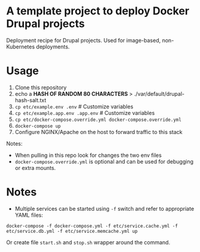 # A template project to deploy Docker Drupal projects

Deployment recipe for Drupal projects. Used for image-based, non-Kubernetes deployments.

# Usage

1. Clone this repository
2. echo a **HASH OF RANDOM 80 CHARACTERS** > ./var/default/drupal-hash-salt.txt
3. `cp etc/example.env .env` # Customize variables
4. `cp etc/example.app.env .app.env` # Customize variables
5. `cp etc/docker-compose.override.yml docker-compose.override.yml`
6. `docker-compose up`
7. Configure NGINX/Apache on the host to forward traffic to this stack

Notes: 
- When pulling in this repo look for changes the two env files
- `docker-compose.override.yml` is optional and can be used for debugging or extra mounts.

# Notes

* Multiple services can be started using `-f` switch and refer to appropriate YAML files:

```
docker-compose -f docker-compose.yml -f etc/service.cache.yml -f etc/service.db.yml -f etc/service.memcache.yml up
```

Or create file `start.sh` and `stop.sh` wrapper around the command.

